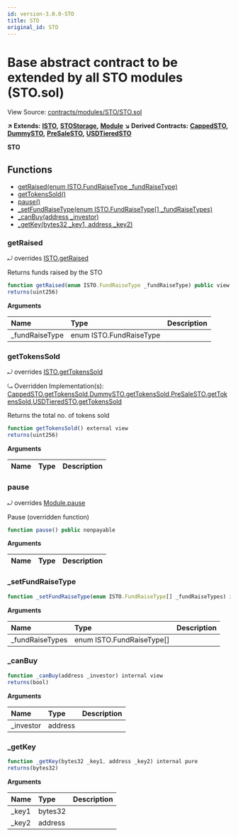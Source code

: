 ```yaml
---
id: version-3.0.0-STO
title: STO
original_id: STO
---
```


# Base abstract contract to be extended by all STO modules \(STO.sol\)

View Source: [contracts/modules/STO/STO.sol](https://github.com/remon-nashid/polymath-core/tree/0c5593835be9dcec69d8de5b12eb17bc7cd77adc/contracts/modules/STO/STO.sol)

**↗ Extends:** [**ISTO**](isto.md)**,** [**STOStorage**](stostorage.md)**,** [**Module**](module.md) **↘ Derived Contracts:** [**CappedSTO**](cappedsto.md)**,** [**DummySTO**](dummysto.md)**,** [**PreSaleSTO**](presalesto.md)**,** [**USDTieredSTO**](usdtieredsto.md)

**STO**

## Functions

* [getRaised\(enum ISTO.FundRaiseType \_fundRaiseType\)](sto.md#getraised)
* [getTokensSold\(\)](sto.md#gettokenssold)
* [pause\(\)](sto.md#pause)
* [\_setFundRaiseType\(enum ISTO.FundRaiseType\[\] \_fundRaiseTypes\)](sto.md#_setfundraisetype)
* [\_canBuy\(address \_investor\)](sto.md#_canbuy)
* [\_getKey\(bytes32 \_key1, address \_key2\)](sto.md#_getkey)

### getRaised

⤾ overrides [ISTO.getRaised](isto.md#getraised)

Returns funds raised by the STO

```javascript
function getRaised(enum ISTO.FundRaiseType _fundRaiseType) public view
returns(uint256)
```

**Arguments**

| Name | Type | Description |
| :--- | :--- | :--- |
| \_fundRaiseType | enum ISTO.FundRaiseType |  |

### getTokensSold

⤾ overrides [ISTO.getTokensSold](isto.md#gettokenssold)

⤿ Overridden Implementation\(s\): [CappedSTO.getTokensSold](cappedsto.md#gettokenssold),[DummySTO.getTokensSold](dummysto.md#gettokenssold),[PreSaleSTO.getTokensSold](presalesto.md#gettokenssold),[USDTieredSTO.getTokensSold](usdtieredsto.md#gettokenssold)

Returns the total no. of tokens sold

```javascript
function getTokensSold() external view
returns(uint256)
```

**Arguments**

| Name | Type | Description |
| :--- | :--- | :--- |


### pause

⤾ overrides [Module.pause](module.md#pause)

Pause \(overridden function\)

```javascript
function pause() public nonpayable
```

**Arguments**

| Name | Type | Description |
| :--- | :--- | :--- |


### \_setFundRaiseType

```javascript
function _setFundRaiseType(enum ISTO.FundRaiseType[] _fundRaiseTypes) internal nonpayable
```

**Arguments**

| Name | Type | Description |
| :--- | :--- | :--- |
| \_fundRaiseTypes | enum ISTO.FundRaiseType\[\] |  |

### \_canBuy

```javascript
function _canBuy(address _investor) internal view
returns(bool)
```

**Arguments**

| Name | Type | Description |
| :--- | :--- | :--- |
| \_investor | address |  |

### \_getKey

```javascript
function _getKey(bytes32 _key1, address _key2) internal pure
returns(bytes32)
```

**Arguments**

| Name | Type | Description |
| :--- | :--- | :--- |
| \_key1 | bytes32 |  |
| \_key2 | address |  |

